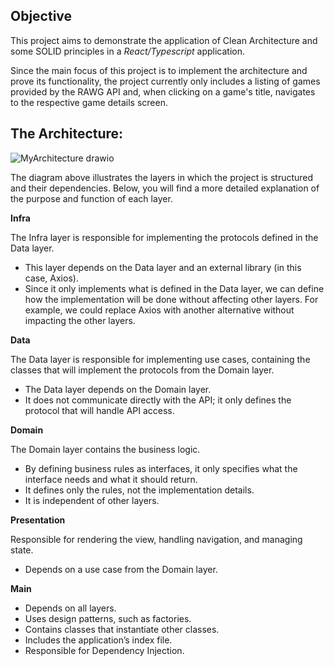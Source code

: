 ## Objective
This project aims to demonstrate the application of Clean Architecture and some SOLID principles in a *React/Typescript* application.

Since the main focus of this project is to implement the architecture and prove its functionality, the project currently only includes a listing of games provided by the RAWG API and, when clicking on a game's title, navigates to the respective game details screen.

## The Architecture:

![MyArchitecture drawio](https://github.com/user-attachments/assets/883bd1a9-fad3-4d8c-bb9a-83b69a36b14a)

The diagram above illustrates the layers in which the project is structured and their dependencies. Below, you will find a more detailed explanation of the purpose and function of each layer.

**Infra**

The Infra layer is responsible for implementing the protocols defined in the Data layer.
- This layer depends on the Data layer and an external library (in this case, Axios).
- Since it only implements what is defined in the Data layer, we can define how the implementation will be done without affecting other layers. For example, we could replace Axios with another alternative without impacting the other layers.

**Data**

The Data layer is responsible for implementing use cases, containing the classes that will implement the protocols from the Domain layer.
- The Data layer depends on the Domain layer.
- It does not communicate directly with the API; it only defines the protocol that will handle API access.
  
**Domain**

The Domain layer contains the business logic.
- By defining business rules as interfaces, it only specifies what the interface needs and what it should return.
- It defines only the rules, not the implementation details.
- It is independent of other layers.

**Presentation**

Responsible for rendering the view, handling navigation, and managing state.
- Depends on a use case from the Domain layer.

**Main**

- Depends on all layers.
- Uses design patterns, such as factories.
- Contains classes that instantiate other classes.
- Includes the application’s index file.
- Responsible for Dependency Injection.
